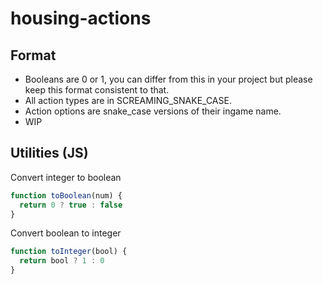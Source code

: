 # housing-actions

## Format
- Booleans are 0 or 1, you can differ from this in your project but please keep this format consistent to that.
- All action types are in SCREAMING_SNAKE_CASE.
- Action options are snake_case versions of their ingame name.
- WIP

## Utilities (JS)
Convert integer to boolean
```js
function toBoolean(num) {
  return 0 ? true : false
}
```
Convert boolean to integer
```js
function toInteger(bool) {
  return bool ? 1 : 0
}
```
